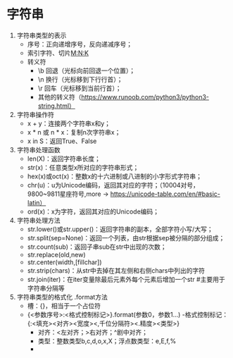 # 字符串
1. 字符串类型的表示
   - 序号：正向递增序号，反向递减序号；
   - 索引字符、切片[M:N:K](从第M位开始，到N位前取切片，K是步长，如果是负数则实现逆序)
   - 转义符
     - \b 回退（光标向前回退一个位置）；
     - \n 换行（光标移到下行行首）；
     - \r 回车（光标移到当前行首）；
     - 其他的转义符（https://www.runoob.com/python3/python3-string.html）
2. 字符串操作符
   - x + y：连接两个字符串x和y；
   - x * n 或 n * x：复制n次字符串x；
   - x in S：返回True、False
3. 字符串处理函数
   - len(X)：返回字符串长度；
   - str(x)：任意类型x所对应的字符串形式；
   - hex(x)或oct(x)：整数x的十六进制或八进制的小字形式字符串；
   - chr(u)：u为Unicode编码，返回其对应的字符；（10004对号，9800~9811星座符号,more -> https://unicode-table.com/en/#basic-latin）
   - ord(x)：x为字符，返回其对应的Unicode编码；
4. 字符串处理方法
   - str.lower()或str.upper()：返回字符串的副本，全部字符小写/大写；
   - str.split(sep=None)：返回一个列表，由str根据sep被分隔的部分组成；
   - str.count(sub)：返回子串sub在str中出现的次数；
   - str.replace(old,new)
   - str.center(width,[fillchar])
   - str.strip(chars)：从str中去掉在其左侧和右侧chars中列出的字符
   - str.join(iter)：在iter变量除最后元素外每个元素后增加一个str #主要用于字符串分隔等
5. 字符串类型的格式化 .format方法
   - 槽：{}，相当于一个占位符
   - {<参数序号>:<格式控制标记>}.format(参数0，参数1...)
     -格式控制标记：{:<填充><对齐><宽度><,千位分隔符><.精度><类型>}
       - 对齐：<左对齐；>右对齐；^剧中对齐；
       - 类型：整数类型b,c,d,o,x,X；浮点数类型：e,E,f,%
     - 
